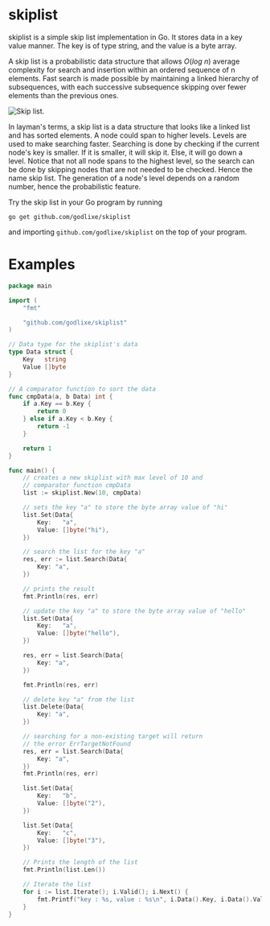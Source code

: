 # skiplist

skiplist is a simple skip list implementation in Go. It stores data in a key value manner. The key is of type string, and the value is a byte array.

A skip list is a probabilistic data structure that allows $O(log\ n)$ average complexity for search and insertion within an ordered sequence of n elements. Fast search is made possible by maintaining a linked hierarchy of subsequences, with each successive subsequence skipping over fewer elements than the previous ones. 

![Skip list.](https://upload.wikimedia.org/wikipedia/commons/thumb/8/86/Skip_list.svg/1024px-Skip_list.svg.png)

In layman's terms, a skip list is a data structure that looks like a linked list and has sorted elements. A node could span to higher levels. Levels are used to make searching faster. Searching is done by checking if the current node's key is smaller. If it is smaller, it will skip it. Else, it will go down a level. Notice that not all node spans to the highest level, so the search can be done by skipping nodes that are not needed to be checked. Hence the name skip list. The generation of a node's level depends on a random number, hence the probabilistic feature.

Try the skip list in your Go program by running

```
go get github.com/godlixe/skiplist
```

and importing `github.com/godlixe/skiplist` on the top of your program.


# Examples

```Go
package main

import (
	"fmt"

	"github.com/godlixe/skiplist"
)

// Data type for the skiplist's data
type Data struct {
	Key   string
	Value []byte
}

// A comparator function to sort the data
func cmpData(a, b Data) int {
	if a.Key == b.Key {
		return 0
	} else if a.Key < b.Key {
		return -1
	}

	return 1
}

func main() {
	// creates a new skiplist with max level of 10 and
	// comparator function cmpData
	list := skiplist.New(10, cmpData)

	// sets the key "a" to store the byte array value of "hi"
	list.Set(Data{
		Key:   "a",
		Value: []byte("hi"),
	})

	// search the list for the key "a"
	res, err := list.Search(Data{
		Key: "a",
	})

	// prints the result
	fmt.Println(res, err)

	// update the key "a" to store the byte array value of "hello"
	list.Set(Data{
		Key:   "a",
		Value: []byte("hello"),
	})

	res, err = list.Search(Data{
		Key: "a",
	})

	fmt.Println(res, err)

	// delete key "a" from the list
	list.Delete(Data{
		Key: "a",
	})

	// searching for a non-existing target will return
	// the error ErrTargetNotFound
	res, err = list.Search(Data{
		Key: "a",
	})
	fmt.Println(res, err)

	list.Set(Data{
		Key:   "b",
		Value: []byte("2"),
	})

	list.Set(Data{
		Key:   "c",
		Value: []byte("3"),
	})

	// Prints the length of the list
	fmt.Println(list.Len())

	// Iterate the list
	for i := list.Iterate(); i.Valid(); i.Next() {
		fmt.Printf("key : %s, value : %s\n", i.Data().Key, i.Data().Value)
	}
}
```